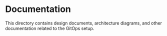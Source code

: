# Documentation

This directory contains design documents, architecture diagrams, and other documentation related to the GitOps setup.
